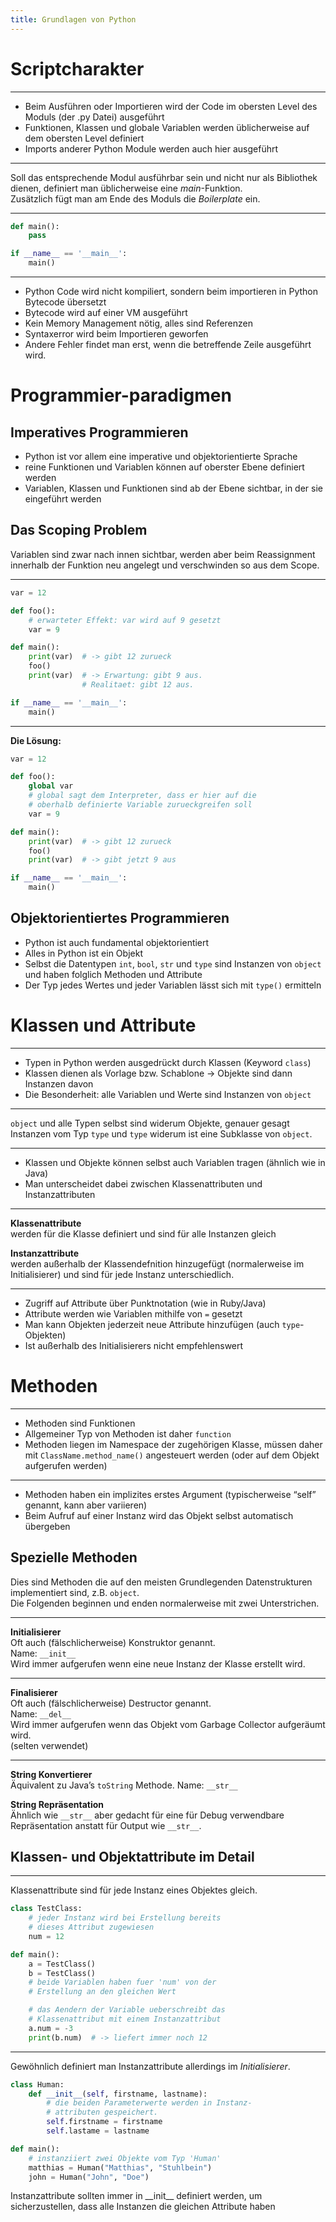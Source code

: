 ```yaml
---
title: Grundlagen von Python
---
```

# Scriptcharakter

---


-   Beim Ausführen oder Importieren wird der Code im obersten Level des
    Moduls (der .py Datei) ausgeführt
-   Funktionen, Klassen und globale Variablen werden üblicherweise
    auf dem obersten Level definiert
-   Imports anderer Python Module werden auch hier ausgeführt

---

Soll das entsprechende Modul ausführbar sein und nicht
nur als Bibliothek dienen, definiert man üblicherweise eine _main_-Funktion.  
Zusätzlich fügt man am Ende des Moduls die _Boilerplate_ ein.

---

```python
def main():
    pass

if __name__ == '__main__':
    main()

```

---

-   Python Code wird nicht kompiliert, sondern beim importieren in
    Python Bytecode übersetzt
-   Bytecode wird auf einer VM ausgeführt
-   Kein Memory Management nötig, alles sind Referenzen
-   Syntaxerror wird beim Importieren geworfen
-   Andere Fehler findet man erst, wenn die betreffende Zeile
    ausgeführt wird.

# Programmier-paradigmen

## Imperatives Programmieren

-   Python ist vor allem eine imperative und objektorientierte Sprache
-   reine Funktionen und Variablen können auf oberster Ebene definiert
    werden
-   Variablen, Klassen und Funktionen sind ab der Ebene sichtbar, in der
    sie eingeführt werden

## Das Scoping Problem

Variablen sind zwar nach innen sichtbar, werden aber beim Reassignment
innerhalb der Funktion neu angelegt und verschwinden so aus dem Scope.

---

```python
var = 12

def foo():
    # erwarteter Effekt: var wird auf 9 gesetzt
    var = 9

def main():
    print(var)  # -> gibt 12 zurueck
    foo()
    print(var)  # -> Erwartung: gibt 9 aus.
                # Realitaet: gibt 12 aus.

if __name__ == '__main__':
    main()
```

---

**Die Lösung:**
```python
var = 12

def foo():
    global var
    # global sagt dem Interpreter, dass er hier auf die
    # oberhalb definierte Variable zurueckgreifen soll
    var = 9

def main():
    print(var)  # -> gibt 12 zurueck
    foo()
    print(var)  # -> gibt jetzt 9 aus

if __name__ == '__main__':
    main()
```

## Objektorientiertes Programmieren

-   Python ist auch fundamental objektorientiert
-   Alles in Python ist ein Objekt
-   Selbst die Datentypen `int`, `bool`, `str` und `type` sind Instanzen
    von `object` und haben folglich Methoden und Attribute
-   Der Typ jedes Wertes und jeder Variablen lässt sich mit `type()`
    ermitteln


# Klassen und Attribute

---

-   Typen in Python werden ausgedrückt durch Klassen (Keyword `class`)
-   Klassen dienen als Vorlage bzw. Schablone -&gt; Objekte sind dann
    Instanzen davon
-   Die Besonderheit: alle Variablen und Werte sind Instanzen von
    `object`  

---

`object` und alle Typen selbst sind widerum Objekte, genauer gesagt
Instanzen vom Typ `type` und `type` widerum ist eine Subklasse von
`object`.

---

-   Klassen und Objekte können selbst auch Variablen tragen (ähnlich wie
    in Java)
-   Man unterscheidet dabei zwischen Klassenattributen und
    Instanzattributen

---

**Klassenattribute**  
werden für die Klasse definiert und sind für alle Instanzen gleich

**Instanzattribute**  
werden außerhalb der Klassendefnition hinzugefügt (normalerweise
im Initialisierer) und sind für jede Instanz unterschiedlich.

---

-   Zugriff auf Attribute über Punktnotation (wie in Ruby/Java)
-   Attribute werden wie Variablen mithilfe von `=` gesetzt
-   Man kann Objekten jederzeit neue Attribute hinzufügen (auch
    `type`-Objekten)
-   Ist außerhalb des Initialisierers nicht empfehlenswert

# Methoden

---


-   Methoden sind Funktionen
-   Allgemeiner Typ von Methoden ist daher `function`
-   Methoden liegen im Namespace der zugehörigen Klasse, müssen daher
    mit `ClassName.method_name()` angesteuert werden (oder auf dem
    Objekt aufgerufen werden)

---

-   Methoden haben ein implizites erstes Argument (typischerweise “self”
    genannt, kann aber variieren)
-   Beim Aufruf auf einer Instanz wird das Objekt selbst automatisch
    übergeben

## Spezielle Methoden

Dies sind Methoden die auf den meisten
Grundlegenden Datenstrukturen implementiert sind, z.B. `object`.\
Die Folgenden beginnen und enden normalerweise mit zwei Unterstrichen.

---

**Initialisierer**  
Oft auch (fälschlicherweise) Konstruktor genannt.  
Name: `__init__`  
Wird immer aufgerufen wenn eine neue Instanz der Klasse erstellt wird.

---

**Finalisierer**  
Oft auch (fälschlicherweise) Destructor genannt.  
Name: `__del__`  
Wird immer aufgerufen wenn das Objekt vom Garbage Collector aufgeräumt wird.  
(selten verwendet)

---

**String Konvertierer**  
Äquivalent zu Java’s `toString` Methode. Name: `__str__`

**String Repräsentation**  
Ähnlich wie `__str__` aber gedacht für eine für Debug verwendbare Repräsentation anstatt für Output wie `__str__`.

## Klassen- und Objektattribute im Detail

---

Klassenattribute sind für jede Instanz eines Objektes gleich.
```python
class TestClass:
    # jeder Instanz wird bei Erstellung bereits
    # dieses Attribut zugewiesen
    num = 12

def main():
    a = TestClass()
    b = TestClass()
    # beide Variablen haben fuer 'num' von der
    # Erstellung an den gleichen Wert

    # das Aendern der Variable ueberschreibt das
    # Klassenattribut mit einem Instanzattribut
    a.num = -3
    print(b.num)  # -> liefert immer noch 12
```

---

Gewöhnlich definiert man Instanzattribute allerdings im
*Initialisierer*.
```python
class Human:
    def __init__(self, firstname, lastname):
        # die beiden Parameterwerte werden in Instanz-
        # attributen gespeichert.
        self.firstname = firstname
        self.lastame = lastname

def main():
    # instanziiert zwei Objekte vom Typ 'Human'
    matthias = Human("Matthias", "Stuhlbein")
    john = Human("John", "Doe")
```
Instanzattribute sollten immer in \_\_init\_\_ definiert werden, um
sicherzustellen, dass alle Instanzen die gleichen Attribute haben
